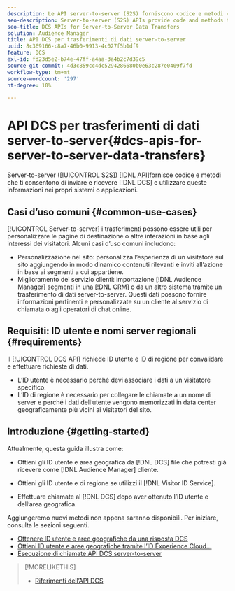 ```yaml
---
description: Le API server-to-server (S2S) forniscono codice e metodi che ti consentono di inviare e ricevere dati utente DCS e di lavorare con tali informazioni nei tuoi sistemi o applicazioni.
seo-description: Server-to-server (S2S) APIs provide code and methods that let you send and receive DCS user data and work with this information in your own systems or applications.
seo-title: DCS APIs for Server-to-Server Data Transfers
solution: Audience Manager
title: API DCS per trasferimenti di dati server-to-server
uuid: 8c369166-c8a7-46b0-9913-4c027f5b1df9
feature: DCS
exl-id: fd23d5e2-b74e-47ff-a4aa-3a4b2c7d39c5
source-git-commit: 4d3c859cc4dc5294286680b0e63c287e0409f7fd
workflow-type: tm+mt
source-wordcount: '297'
ht-degree: 10%

---
```


# API DCS per trasferimenti di dati server-to-server{#dcs-apis-for-server-to-server-data-transfers}

Server-to-server ([!UICONTROL S2S]) [!DNL API]fornisce codice e metodi che ti consentono di inviare e ricevere [!DNL DCS] e utilizzare queste informazioni nei propri sistemi o applicazioni.

## Casi d’uso comuni {#common-use-cases}

[!UICONTROL Server-to-server] i trasferimenti possono essere utili per personalizzare le pagine di destinazione o altre interazioni in base agli interessi dei visitatori. Alcuni casi d’uso comuni includono:

* Personalizzazione nel sito: personalizza l’esperienza di un visitatore sul sito aggiungendo in modo dinamico contenuti rilevanti e inviti all’azione in base ai segmenti a cui appartiene.
* Miglioramento del servizio clienti: importazione [!DNL Audience Manager] segmenti in una [!DNL CRM] o da un altro sistema tramite un trasferimento di dati server-to-server. Questi dati possono fornire informazioni pertinenti e personalizzate su un cliente al servizio di chiamata o agli operatori di chat online.

## Requisiti: ID utente e nomi server regionali {#requirements}

Il [!UICONTROL DCS API] richiede ID utente e ID di regione per convalidare e effettuare richieste di dati.

* L’ID utente è necessario perché devi associare i dati a un visitatore specifico.
* L’ID di regione è necessario per collegare le chiamate a un nome di server e perché i dati dell’utente vengono memorizzati in data center geograficamente più vicini ai visitatori del sito.

## Introduzione {#getting-started}

Attualmente, questa guida illustra come:

* Ottieni gli ID utente e area geografica da [!DNL DCS] file che potresti già ricevere come [!DNL Audience Manager] cliente.

* Ottieni gli ID utente e di regione se utilizzi il [!DNL Visitor ID Service].
* Effettuare chiamate al [!DNL DCS] dopo aver ottenuto l’ID utente e dell’area geografica.

Aggiungeremo nuovi metodi non appena saranno disponibili. Per iniziare, consulta le sezioni seguenti.

* [Ottenere ID utente e aree geografiche da una risposta DCS](dcs-aam-ids.md)
* [Ottieni ID utente e aree geografiche tramite l’ID Experience Cloud...](dcs-mcid-ids.md)
* [Esecuzione di chiamate API DCS server-to-server](dcs-s2s-calls.md)

>[!MORELIKETHIS]
>
>* [Riferimenti dell’API DCS ](../../../api/dcs-intro/dcs-api-reference/dcs-api-methods.md)

